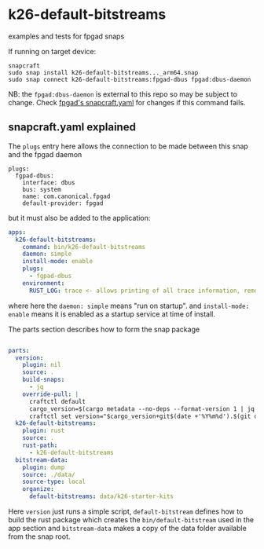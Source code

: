 # k26-default-bitstreams

examples and tests for fpgad snaps

If running on target device:
```shell
snapcraft
sudo snap install k26-default-bitstreams..._arm64.snap
sudo snap connect k26-default-bitstreams:fpgad-dbus fpgad:dbus-daemon
```

NB: the `fpgad:dbus-daemon` is external to this repo so may be subject to change. Check [fpgad's snapcraft.yaml](https://github.com/canonical/fpgad/blob/main/snap/snapcraft.yaml) for changes if this command fails.

## snapcraft.yaml explained

The `plugs` entry here allows the connection to be made between this snap and the fpgad daemon
```
plugs:
  fgpad-dbus:
    interface: dbus
    bus: system
    name: com.canonical.fpgad
    default-provider: fpgad
```
but it must also be added to the application:
```yaml
apps:
  k26-default-bitstreams:
    command: bin/k26-default-bitstreams
    daemon: simple
    install-mode: enable
    plugs:
      - fgpad-dbus 
    environment:
      RUST_LOG: trace <- allows printing of all trace information, remove to use "info" default
``` 
where here the `daemon: simple` means "run on startup". and `install-mode: enable` means it is enabled as a startup service at time of install. 

The parts section describes how to form the snap package
```yaml

parts:
  version:
    plugin: nil
    source: .
    build-snaps:
      - jq
    override-pull: |
      craftctl default
      cargo_version=$(cargo metadata --no-deps --format-version 1 | jq -r .packages[0].version)
      craftctl set version="$cargo_version+git$(date +'%Y%m%d').$(git describe --always --exclude '*')"
  k26-default-bitstreams:
    plugin: rust
    source: .
    rust-path:
      - k26-default-bitstreams
  bitstream-data:
    plugin: dump
    source: ./data/
    source-type: local
    organize:
      default-bitstreams: data/k26-starter-kits
```
Here `version` just runs a simple script, `default-bitstream` defines how to build the rust package which creates the `bin/default-bitstream` used in the app section and `bitstream-data` makes a copy of the data folder available from the snap root. 